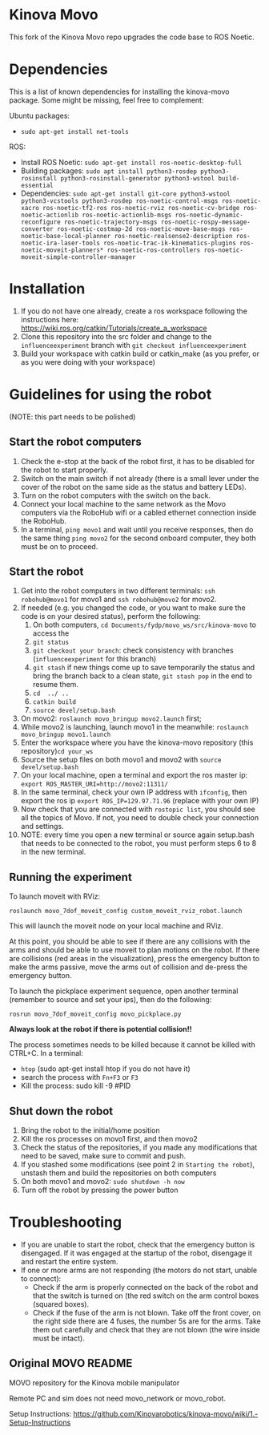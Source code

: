 # Kinova Movo

This fork of the Kinova Movo repo upgrades the code base to ROS Noetic.

# Dependencies
This is a list of known dependencies for installing the kinova-movo package. Some might be missing, feel free to complement:

Ubuntu packages:
- `sudo apt-get install net-tools`

ROS:

- Install ROS Noetic: `sudo apt-get install ros-noetic-desktop-full`
- Building packages: `sudo apt install python3-rosdep python3-rosinstall python3-rosinstall-generator python3-wstool build-essential`
- Dependencies: `sudo apt-get install git-core python3-wstool python3-vcstools python3-rosdep ros-noetic-control-msgs ros-noetic-xacro ros-noetic-tf2-ros ros-noetic-rviz ros-noetic-cv-bridge ros-noetic-actionlib ros-noetic-actionlib-msgs ros-noetic-dynamic-reconfigure ros-noetic-trajectory-msgs ros-noetic-rospy-message-converter ros-noetic-costmap-2d ros-noetic-move-base-msgs ros-noetic-base-local-planner ros-noetic-realsense2-description ros-noetic-ira-laser-tools ros-noetic-trac-ik-kinematics-plugins ros-noetic-moveit-planners* ros-noetic-ros-controllers ros-noetic-moveit-simple-controller-manager`


# Installation

1. If you do not have one already, create a ros workspace following the instructions here: https://wiki.ros.org/catkin/Tutorials/create_a_workspace
2. Clone this repository into the src folder and change to the `influenceexperiment` branch with `git checkout influenceexperiment`
3. Build your workspace with catkin build or catkin_make (as you prefer, or as you were doing with your workspace)

# Guidelines for using the robot
(NOTE: this part needs to be polished)

## Start the robot computers 
1. Check the e-stop at the back of the robot first, it has to be disabled for the robot to start properly.
2. Switch on the main switch if not already (there is a small lever under the cover of the robot on the same side as the status and battery LEDs).
3. Turn on the robot computers with the switch on the back.
4. Connect your local machine to the same network as the Movo computers via the RoboHub wifi or a cabled ethernet connection inside the RoboHub.
5. In a terminal, `ping movo1` and wait until you receive responses, then do the same thing `ping movo2` for the second onboard computer, they both must be on to proceed.

## Start the robot
1. Get into the robot computers in two different terminals: `ssh robohub@movo1` for movo1 and `ssh robohub@movo2` for movo2. 
2. If needed (e.g. you changed the code, or you want to make sure the code is on your desired status), perform the following:
    1. On both computers, `cd Documents/fydp/movo_ws/src/kinova-movo` to access the  
    2. `git status` 
    3. `git checkout your branch`: check consistency with branches (`influenceexperiment` for this branch) 
    4. `git stash` if new things come up to save temporarily the status and bring the branch back to a clean state, `git stash pop` in the end to resume them.
    5. `cd  ../ ..`
    6. `catkin build` 
    7. `source devel/setup.bash` 
3. On movo2: `roslaunch movo_bringup movo2.launch` first;
4. While movo2 is launching, launch movo1 in the meanwhile: `roslaunch movo_bringup movo1.launch` 
5. Enter the workspace where you have the kinova-movo repository (this repository)`cd your_ws` 
6. Source the setup files on both movo1 and movo2 with `source devel/setup.bash`
7. On your local machine, open a terminal and export the ros master ip: `export ROS_MASTER_URI=http://movo2:11311/`
8. In the same terminal, check your own IP address with `ifconfig`, then export the ros ip `export ROS_IP=129.97.71.96` (replace with your own IP)
9. Now check that you are connected with `rostopic list`, you should see all the topics of Movo. If not, you need to double check your connection and settings.
10. NOTE: every time you open a new terminal or source again setup.bash that needs to be connected to the robot, you must perform steps 6 to 8 in the new terminal.

## Running the experiment
To launch moveit with RViz:
```
roslaunch movo_7dof_moveit_config custom_moveit_rviz_robot.launch
```
This will launch the moveit node on your local machine and RViz.

At this point, you should be able to see if there are any collisions with the arms and should be able to use moveit to plan motions on the robot. If there are collisions (red areas in the visualization), press the emergency button to make the arms passive, move the arms out of collision and de-press the emergency button.

To launch the pickplace experiment sequence, open another terminal (remember to source and set your ips), then do the following:
```
rosrun movo_7dof_moveit_config movo_pickplace.py
```
**Always look at the robot if there is potential collision!!**

The process sometimes needs to be killed because it cannot be killed with CTRL+C. In a terminal:
- `htop` (sudo apt-get install htop if you do not have it)
- search the process with `Fn+F3` or `F3`
- Kill the process: sudo kill -9 #PID 

## Shut down the robot
1. Bring the robot to the initial/home position 
2. Kill the ros processes on movo1 first, and then movo2 
3. Check the status of the repositories, if you made any modifications that need to be saved, make sure to commit and push.
4. If you stashed some modifications (see point 2 in `Starting the robot`), unstash them and build the repositories on both computers
5. On both movo1 and movo2: `sudo shutdown -h now`
6. Turn off the robot by pressing the power button

# Troubleshooting
- If you are unable to start the robot, check that the emergency button is disengaged. If it was engaged at the startup of the robot, disengage it and restart the entire system.
- If one or more arms are not responding (the motors do not start, unable to connect):
    - Check if the arm is properly connected on the back of the robot and that the switch is turned on (the red switch on the arm control boxes (squared boxes).
    - Check if the fuse of the arm is not blown. Take off the front cover, on the right side there are 4 fuses, the number 5s are for the arms. Take them out carefully and check that they are not blown (the wire inside must be intact).
      
## Original MOVO README
MOVO repository for the Kinova mobile manipulator

Remote PC and sim does not need movo_network or movo_robot.

Setup Instructions: https://github.com/Kinovarobotics/kinova-movo/wiki/1.-Setup-Instructions
